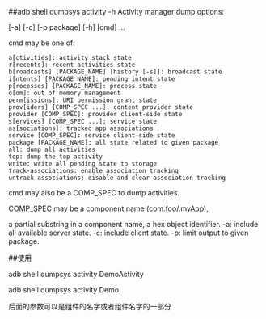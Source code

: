 ##adb shell dumpsys activity -h
Activity manager dump options:

  [-a] [-c] [-p package] [-h] [cmd] ...
  
  cmd may be one of:
  
    a[ctivities]: activity stack state
    r[recents]: recent activities state
    b[roadcasts] [PACKAGE_NAME] [history [-s]]: broadcast state
    i[ntents] [PACKAGE_NAME]: pending intent state
    p[rocesses] [PACKAGE_NAME]: process state
    o[om]: out of memory management
    perm[issions]: URI permission grant state
    prov[iders] [COMP_SPEC ...]: content provider state
    provider [COMP_SPEC]: provider client-side state
    s[ervices] [COMP_SPEC ...]: service state
    as[sociations]: tracked app associations
    service [COMP_SPEC]: service client-side state
    package [PACKAGE_NAME]: all state related to given package
    all: dump all activities
    top: dump the top activity
    write: write all pending state to storage
    track-associations: enable association tracking
    untrack-associations: disable and clear association tracking

  cmd may also be a COMP_SPEC to dump activities.
  
  COMP_SPEC may be a component name (com.foo/.myApp),
  
  a partial substring in a component name, a
    hex object identifier.
  -a: include all available server state.
  -c: include client state.
  -p: limit output to given package.
  
##使用


adb shell dumpsys activity DemoActivity

adb shell dumpsys activity Demo

后面的参数可以是组件的名字或者组件名字的一部分